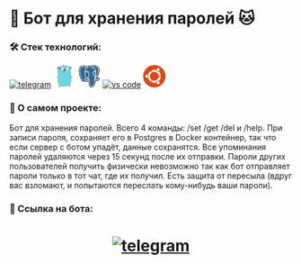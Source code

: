 # 🤖 Бот для хранения паролей 🐱

<h3 align="left">🛠 Стек технологий:</h3>

<!-- Telegram -->
<a href="https://telegram.org/" target="_blank">
<img src="https://img.icons8.com/color/48/000000/telegram-app--v3.png" alt="telegram" width="40" height="40"/></a>
<!-- Golang -->
<a href="https://golang.org" target="_blank"> 
<img src="https://raw.githubusercontent.com/devicons/devicon/master/icons/go/go-original.svg" alt="go lang" width="40" height="40"/></a>
<!-- Postgresql -->
<a href="https://github.com/hud0shnik/golang-to-do" >
<img src="https://raw.githubusercontent.com/devicons/devicon/master/icons/postgresql/postgresql-original.svg" alt="Postgresql" width="40" height="40"/></a>
<!-- Visual Studio Code -->
<a href="https://code.visualstudio.com/" target="_blank">
<img src="https://img.icons8.com/fluent/48/000000/visual-studio-code-2019.png" alt="vs code" width="40" height="40"/></a>
<!-- Ubuntu -->
<a href="https://ubuntu.com/" >
<img src="https://raw.githubusercontent.com/github/explore/80688e429a7d4ef2fca1e82350fe8e3517d3494d/topics/ubuntu/ubuntu.png" alt="Ubuntu" width="40" height="40"/></a>

<h3 align="left">📄 О самом проекте:</h3>

Бот для хранения паролей. Всего 4 команды: /set /get /del и /help. При записи пароля, сохраняет его в Postgres в Docker контейнер, так что если сервер с ботом упадёт, данные сохранятся. Все упоминания паролей удаляются через 15 секунд после их отправки. Пароли других пользователей получить физически невозможно так как бот отправляет пароли только в тот чат, где их получил. Есть защита от пересыла (вдруг вас взломают, и попытаются переслать кому-нибудь ваши пароли).
<h3 align="left">🔗 Ссылка на бота:</h3>
<h1 align="center">
   <a href="https://t.me/hud0shnik_password_bot" target="_blank"><img src="https://img.icons8.com/external-vitaliy-gorbachev-blue-vitaly-gorbachev/60/000000/external-robot-support-vitaliy-gorbachev-blue-vitaly-gorbachev.png" alt="telegram" width="60" height="60"/></a>
</h1>

